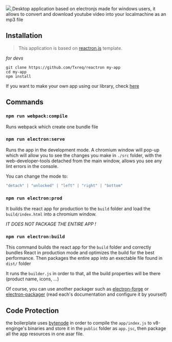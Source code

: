 <a href="https://github.com/Txreq/asidar/releases">
  <img src="https://i.ibb.co/G0Lc17T/Frame-6.png" />
</a>
Desktop application based on electronjs made for windows users, it allows to convert and download youtube video into your localmachine as an mp3 file

## Installation
> This application is based on <a href="https://github.com/Txreq/reactron">reactron.js</a> template.

*for devs*
```
git clone https://github.com/Txreq/reactron my-app
cd my-app
npm install
```
If you want to make your own app using our library, check <a href="https://github.com/Txreq/asidar-lib">here</a>
## Commands

###  `npm run webpack:compile`
Runs webpack which create one bundle file

###  `npm run electron:serve`
Runs the app in the development mode.
A chromium window will pop-up which will allow you to see the changes you make in `./src` folder, with the web-developer-tools detached from the main window, allows you see any lint errors in the console.

You can change the mode to:

```js
"detach" | "unlocked" | "left" | "right" | "bottom"
```
###  `npm run electron:prod`
It builds the react app for production to the `build` folder and load the `build/index.html` into a chromium window.

*IT DOES NOT PACKAGE THE ENTIRE APP !*

###  `npm run electron:build`
This command builds the react app for the `build` folder and correctly bundles React in production mode and optimizes the build for the best performance. Then packages the entire app into an exectable file found in `dist/` folder

It runs the `builder.js` in order to that, all the build properties will be there (product name, icons, ...)

Of course, you can use another packager such as [electron-forge](https://www.electronforge.io/) or [electron-packager](https://github.com/electron/electron-packager) (read each's documentation and configure it by yourself)

## Code Protection
the boilerplate uses [bytenode](https://github.com/bytenode/bytenode) in order to compile the `app/index.js` to v8-enginge's binaries and store it in the `public` folder as `app.jsc`, then package all the app resources in one asar file.

